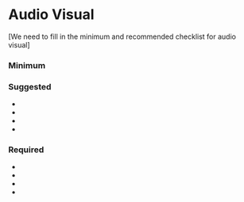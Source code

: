# Audio Visual

[We need to fill in the minimum and recommended checklist for audio visual]

### Minimum


### Suggested

-
-
-
-

### Required

-
-
-
-

